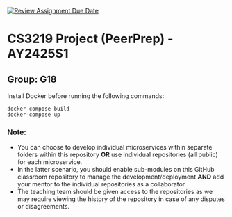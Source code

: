 [![Review Assignment Due Date](https://classroom.github.com/assets/deadline-readme-button-22041afd0340ce965d47ae6ef1cefeee28c7c493a6346c4f15d667ab976d596c.svg)](https://classroom.github.com/a/bzPrOe11)

# CS3219 Project (PeerPrep) - AY2425S1

## Group: G18

Install Docker before running the following commands:
```
docker-compose build
docker-compose up
```

### Note:

-   You can choose to develop individual microservices within separate folders within this repository **OR** use individual repositories (all public) for each microservice.
-   In the latter scenario, you should enable sub-modules on this GitHub classroom repository to manage the development/deployment **AND** add your mentor to the individual repositories as a collaborator.
-   The teaching team should be given access to the repositories as we may require viewing the history of the repository in case of any disputes or disagreements.

